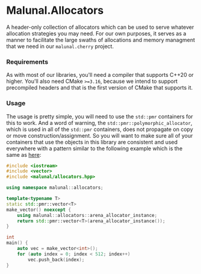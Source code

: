 # Malunal.Allocators

A header-only collection of allocators which can be used to serve whatever allocation strategies you may need. For our own purposes, it serves as a manner to facilitate the large swaths of allocations and memory managment that we need in our `malunal.cherry` project.

### Requirements

As with most of our libraries, you'll need a compiler that supports C++20 or higher. You'll also need CMake `>=3.16`, because we intend to support precompiled headers and that is the first version of CMake that supports it.

### Usage

The usage is pretty simple, you will need to use the `std::pmr` containers for this to work. And a word of warning, the `std::pmr::polymorphic_allocator`, which is used in all of the `std::pmr` containers, does not propagate on copy or move construction/assignment. So you will want to make sure all of your containers that use the objects in this library are consistent and used everywhere with a pattern similar to the following example which is the same as [here](./example/testing.cpp):

```cpp
#include <iostream>
#include <vector>
#include <malunal/allocators.hpp>

using namespace malunal::allocators;

template<typename T>
static std::pmr::vector<T>
make_vector() noexcept {
    using malunal::allocators::arena_allocator_instance;
    return std::pmr::vector<T>(arena_allocator_instance());
}

int
main() {
    auto vec = make_vector<int>();
    for (auto index = 0; index < 512; index++)
        vec.push_back(index);
}
```
